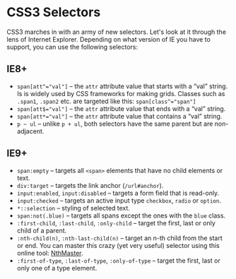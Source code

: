 CSS3 Selectors
==============

CSS3 marches in with an army of new selectors. Let's look at it through the lens
of Internet Explorer. Depending on what version of IE you have to support, you
can use the following selectors:

IE8+
----

-   `span[att^="val"]` – the `attr` attribute value that starts with a “val”
    string. Is is widely used by CSS frameworks for making grids. Classes such
    as `.span1`, `.span2` etc. are targeted like this: `span[class^="span"]`
-   `span[att$="val"]` – the `attr` attribute value that ends with a “val”
    string.
-   `span[att*="val"]` – the `attr` attribute value that contains a “val”
    string.
-   `p ~ ul` – unlike `p + ul`, both selectors have the same parent but are
    non-adjacent.

IE9+
----

-   `span:empty` – targets all `<span>` elements that have no child elements or
    text.
-   `div:target` – targets the link anchor (`/url#anchor`).
-   `input:enabled`, `input:disabled` – targets a form field that is read-only.
-   `input:checked` – targets an active input type `checkbox`, `radio` or
    `option`.
-   `*::selection` – styling of selected text.
-   `span:not(.blue)` – targets all spans except the ones with the `blue` class.
-   `:first-child`, `:last-child`, `:only-child` – target the first, last or
    only child of a parent.
-   `:nth-child(n)`, `:nth-last-child(n)` – target an n-th child from the start
    or end. You can master this crazy (yet very useful) selector using this
    online tool: [NthMaster](http://nthmaster.com/).
-   `:first-of-type`, `:last-of-type`, `:only-of-type` – target the first, last
    or only one of a type element.
